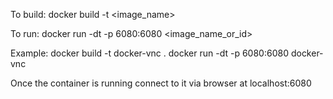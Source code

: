 To build:
docker build -t <image_name>

To run:
docker run -dt -p 6080:6080 <image_name_or_id>

Example:
docker build -t docker-vnc .
docker run -dt -p 6080:6080 docker-vnc

Once the container is running connect to it via browser at
localhost:6080